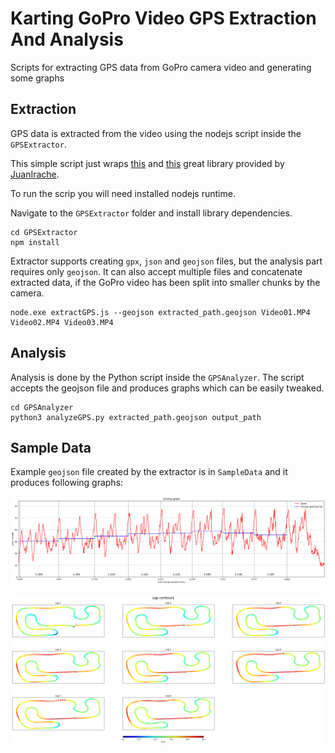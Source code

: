 # Karting GoPro Video GPS Extraction And Analysis

Scripts for extracting GPS data from GoPro camera video and generating some graphs

## Extraction

GPS data is extracted from the video using the nodejs script inside the `GPSExtractor`.

This simple script just wraps [this](https://github.com/JuanIrache/gpmf-extract) and [this](https://github.com/JuanIrache/gopro-telemetry) great library provided by [JuanIrache](https://github.com/JuanIrache).

To run the scrip you will need installed nodejs runtime.

Navigate to the `GPSExtractor` folder and install library dependencies.

```
cd GPSExtractor
npm install
```

Extractor supports creating `gpx`, `json` and `geojson` files, but the analysis part requires only `geojson`. It can also accept multiple files and concatenate extracted data, if the GoPro video has been split into smaller chunks by the camera.

```
node.exe extractGPS.js --geojson extracted_path.geojson Video01.MP4 Video02.MP4 Video03.MP4
```

## Analysis

Analysis is done by the Python script inside the `GPSAnalyzer`. The script accepts the geojson file and produces graphs which can be easily tweaked.

```
cd GPSAnalyzer
python3 analyzeGPS.py extracted_path.geojson output_path
```

## Sample Data

Example `geojson` file created by the extractor is in `SampleData` and it produces following graphs:

![Driving Speed Graph](SampleData/driving_speed.png)

![Lap Contours Graph](SampleData/lap_contours.png)
